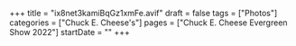 +++
title = "ix8net3kamiBqGz1xmFe.avif"
draft = false
tags = ["Photos"]
categories = ["Chuck E. Cheese's"]
pages = ["Chuck E. Cheese Evergreen Show 2022"]
startDate = ""
+++
